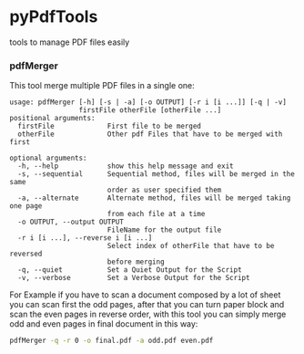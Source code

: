 # pyPdfTools
tools to manage PDF files easily

### pdfMerger

This tool merge multiple PDF files in a single one:

```
usage: pdfMerger [-h] [-s | -a] [-o OUTPUT] [-r i [i ...]] [-q | -v]
                 firstFile otherFile [otherFile ...]
positional arguments:
  firstFile             First file to be merged
  otherFile             Other pdf Files that have to be merged with first

optional arguments:
  -h, --help            show this help message and exit
  -s, --sequential      Sequential method, files will be merged in the same
                        order as user specified them
  -a, --alternate       Alternate method, files will be merged taking one page
                        from each file at a time
  -o OUTPUT, --output OUTPUT
                        FileName for the output file
  -r i [i ...], --reverse i [i ...]
                        Select index of otherFile that have to be reversed
                        before merging
  -q, --quiet           Set a Quiet Output for the Script
  -v, --verbose         Set a Verbose Output for the Script

```

For Example if you have to scan a document composed by a lot of sheet you can scan first the odd pages, after that you can turn paper block and scan the even pages in reverse order, with this tool you can simply merge odd and even pages in final document in this way:

```bash
pdfMerger -q -r 0 -o final.pdf -a odd.pdf even.pdf
```
